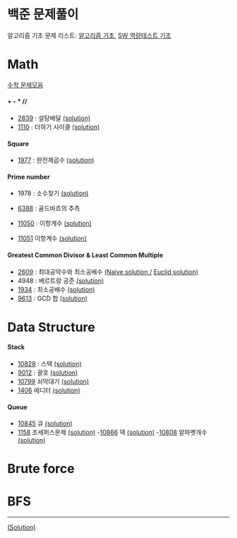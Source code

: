 # 백준 문제풀이
알고리즘 기초 문제 리스트: [알고리즘 기초](https://code.plus/course/4), 
[SW 역량테스트 기초](https://code.plus/course/32) 


# Math 
[수학 문제모음](https://www.acmicpc.net/problem/tag/%EC%88%98%ED%95%99)
#### + - * //
- [2839](https://www.acmicpc.net/problem/2839)
: 설탕배달 
[(solution)](https://github.com/minh364/algorithms/blob/master/BOJ/2839설탕배달.py)
- [1110](https://www.acmicpc.net/problem/1110)
: 더하기 사이클
[(solution)](https://github.com/minh364/algorithms/blob/master/BOJ/1110더하기사이클.py)

#### Square
- [1977](https://www.acmicpc.net/problem/1977)
: 완전제곱수 
[(solution)](https://github.com/minh364/algorithms/blob/master/BOJ/1977완전제곱수.py)

#### Prime number
- 1978
: 소수찾기 
[(solution)](https://github.com/minh364/algorithms/blob/master/BOJ/1978소수찾기.py)
- [6388](https://www.acmicpc.net/problem/6588)
: 골드바흐의 추측

- [11050](https://www.acmicpc.net/problem/11050)
: 이항계수
[(solution)](https://github.com/minh364/algorithms/blob/master/BOJ/11050이항계수.py)
- [11051](https://www.acmicpc.net/problem/11051)
 이항계수
[(solution)](https://github.com/minh364/algorithms/blob/master/BOJ/11051이항계수.py)


#### Greatest Common Divisor & Least Common Multiple
- [2609](https://www.acmicpc.net/problem/2609)
: 최대공약수와 최소공배수 
[(Naive solution /](https://github.com/minh364/algorithms/blob/master/BOJ/2609최대공약수와최소공배수.py)
[ Euclid solution)](https://github.com/minh364/algorithms/blob/master/BOJ/2609최대공약수와최소공배수2.py)
- 4948
: 베르트랑 공준
[(solution)](https://github.com/minh364/algorithms/blob/master/BOJ/4948베트르랑공준.py)
- [1934](https://www.acmicpc.net/problem/1934)
: 최소공배수
[(solution)](https://github.com/minh364/algorithms/blob/master/BOJ/1934최소공배수.py)
- [9613](https://www.acmicpc.net/problem/9613)
: GCD 합
[(solution)](https://github.com/minh364/algorithms/blob/master/BOJ/9613GCD합.py)
 
 
 
 # Data Structure
 #### Stack
- [10828](https://www.acmicpc.net/problem/10828)
: 스택
[(solution)](https://github.com/minh364/algorithms/blob/master/BOJ/10828스택.py)
- [9012](https://www.acmicpc.net/problem/9012)
: 괄호
[(solution)](https://github.com/minh364/algorithms/blob/master/BOJ/9012괄호.py)
- [10799](https://www.acmicpc.net/problem/10799)
쇠막대기
[(solution)](https://github.com/minh364/algorithms/blob/master/BOJ/10799쇠막대기.py)
- [1406](https://www.acmicpc.net/problem/1406)
에디터
[(solution)](https://github.com/minh364/algorithms/blob/master/BOJ/1406에디터.py)
#### Queue
- [10845](https://www.acmicpc.net/problem/10845)
큐
[(solution)](https://github.com/minh364/algorithms/blob/master/BOJ/10845큐.py)
- [1158](https://www.acmicpc.net/problem/1158)
조세퍼스문제
[(solution)](https://github.com/minh364/algorithms/blob/master/BOJ/1158조세퍼스문제.py)
-[10866](https://www.acmicpc.net/problem/10866)
덱
[(solution)](https://github.com/minh364/algorithms/blob/master/BOJ/10866덱.py)
-[10808](https://www.acmicpc.net/problem/10808)
알파벳개수
[(solution)](https://github.com/minh364/algorithms/blob/master/BOJ/10808알파벳개수.py)


# Brute force



# BFS

---
[(Solution)](https://github.com/minh364/algorithms/blob/master/BOJ/)
